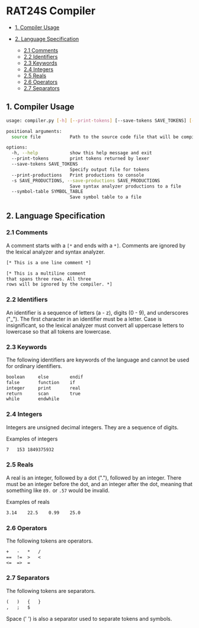 # RAT24S Compiler

* [1. Compiler Usage](#1-compiler-usage)

* [2. Language Specification](#2-language-specification)
  * [2.1 Comments](#21-comments)
  * [2.2 Identifiers](#22-identifiers)
  * [2.3 Keywords](#23-keywords)
  * [2.4 Integers](#24-integers)
  * [2.5 Reals](#25-reals)
  * [2.6 Operators](#26-operators)
  * [2.7 Separators](#27-separators)

## 1. Compiler Usage

```bash
usage: compiler.py [-h] [--print-tokens] [--save-tokens SAVE_TOKENS] [--print-productions] [-s SAVE_PRODUCTIONS] [--symbol-table SYMBOL_TABLE] source file

positional arguments:
  source file           Path to the source code file that will be compiled

options:
  -h, --help            show this help message and exit
  --print-tokens        print tokens returned by lexer
  --save-tokens SAVE_TOKENS
                        Specify output file for tokens
  --print-productions   Print productions to console
  -s SAVE_PRODUCTIONS, --save-productions SAVE_PRODUCTIONS
                        Save syntax analyzer productions to a file
  --symbol-table SYMBOL_TABLE
                        Save symbol table to a file
```

## 2. Language Specification

### 2.1 Comments

A comment starts with a ```[*``` and ends with a ```*]```. Comments are ignored by the lexical analyzer and syntax analyzer.

```txt
[* This is a one line comment *]

[* This is a multiline comment
that spans three rows. All three
rows will be ignored by the compiler. *]
```

### 2.2 Identifiers

An identifier is a sequence of letters (a - z), digits (0 - 9), and underscores ("_"). The first character in an identifier must be a letter. Case is insignificant, so the lexical analyzer must convert all uppercase letters to lowercase so that all tokens are lowercase.

### 2.3 Keywords

The following identifiers are keywords of the language and cannot be used for ordinary identifiers.

```txt
boolean		else		endif
false		function	if
integer		print		real
return		scan		true
while		endwhile
```

### 2.4 Integers

Integers are unsigned decimal integers. They are a sequence of digits.

Examples of integers

```txt
7	153	1849375932
```

### 2.5 Reals

A real is an integer, followed by a dot ("."), followed by an integer. There must be an integer before the dot, and an integer after the dot, meaning that something like ```89.``` or ```.57``` would be invalid.

Examples of reals

```txt
3.14	22.5	0.99	25.0
```

### 2.6 Operators

The following tokens are operators.

```txt
+	-	*	/
==	!=	>	<
<=	=>	=
```

### 2.7 Separators

The following tokens are separators.

```txt
(	)	{	}
,	;	$
```

Space (' ') is also a separator used to separate tokens and symbols.
